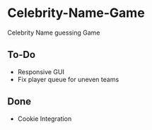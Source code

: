 # Celebrity-Name-Game
 Celebrity Name guessing Game

## To-Do
 - Responsive GUI
 - Fix player queue for uneven teams

## Done
 - Cookie Integration